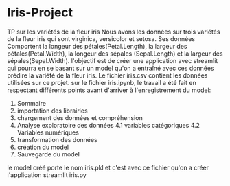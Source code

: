 # Iris-Project
TP sur les variétés de la fleur iris
Nous avons les données sur trois variétés de la fleur iris qui sont virginica, versicolor et setosa.
Ses données Comportent la longeur des pétales(Petal.Length), la largeur des pétales(Petal.Width), la longeur des sépales (Sepal.Length) et la largeur des sépales(Sepal.Width).
l'objectif est de créer une application avec streamlit qui pourra en se basant sur un model qu'on a entraîné avec ces données prédire la variété de la fleur iris.
Le fichier iris.csv contient les données utilisées sur ce projet.
sur le fichier iris.ipynb, le travail a été fait en respectant différents points avant d'arriver à l'enregistrement du model:
1. Sommaire
2. importation des librairies
3. chargement des données et compréhension
4. Analyse exploratoire des données
   4.1 variables catégoriques
   4.2 Variables numériques
5. transformation des données
6. création du model
7. Sauvegarde du model

le model créé porte le nom iris.pkl et c'est avec ce fichier qu'on a créer l'application streamlit iris.py
   

